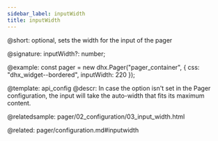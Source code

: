 ```yaml
---
sidebar_label: inputWidth
title: inputWidth
---          
```


@short: optional, sets the width for the input of the pager

@signature: inputWidth?: number;

@example: 
const pager = new dhx.Pager("pager_container", {
    css: "dhx_widget--bordered",
    inputWidth: 220 
});

@template:	api_config
@descr: 
In case the option isn't set in the Pager configuration, the input will take the auto-width that fits its maximum content.

@relatedsample:
pager/02_configuration/03_input_width.html

@related: pager/configuration.md#inputwidth 



